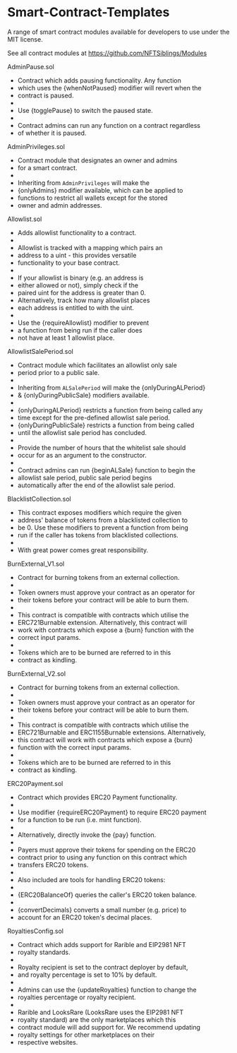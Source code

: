 # Smart-Contract-Templates

A range of smart contract modules available for developers to use under the MIT license.

See all contract modules at https://github.com/NFTSiblings/Modules



AdminPause.sol
* Contract which adds pausing functionality. Any function
* which uses the {whenNotPaused} modifier will revert when the
* contract is paused.
*
* Use {togglePause} to switch the paused state.
*
* Contract admins can run any function on a contract regardless
* of whether it is paused.



AdminPrivileges.sol
* Contract module that designates an owner and admins
* for a smart contract.
*
* Inheriting from `AdminPrivileges` will make the
* {onlyAdmins} modifier available, which can be applied to
* functions to restrict all wallets except for the stored
* owner and admin addresses.



Allowlist.sol
* Adds allowlist functionality to a contract.
*
* Allowlist is tracked with a mapping which pairs an
* address to a uint - this provides versatile
* functionality to your base contract.
*
* If your allowlist is binary (e.g. an address is
* either allowed or not), simply check if the
* paired uint for the address is greater than 0.
* Alternatively, track how many allowlist places
* each address is entitled to with the uint.
*
* Use the {requireAllowlist} modifier to prevent
* a function from being run if the caller does
* not have at least 1 allowlist place.



AllowlistSalePeriod.sol
* Contract module which facilitates an allowlist only sale
* period prior to a public sale.
*
* Inheriting from `ALSalePeriod` will make the {onlyDuringALPeriod}
* & {onlyDuringPublicSale} modifiers available.
*
* {onlyDuringALPeriod} restricts a function from being called any
* time except for the pre-defined allowlist sale period.
* {onlyDuringPublicSale} restricts a function from being called
* until the allowlist sale period has concluded.
* 
* Provide the number of hours that the whitelist sale should
* occur for as an argument to the constructor.
* 
* Contract admins can run {beginALSale} function to begin the
* allowlist sale period, public sale period begins
* automatically after the end of the allowlist sale period.



BlacklistCollection.sol
* This contract exposes modifiers which require the given
* address' balance of tokens from a blacklisted collection to
* be 0. Use these modifiers to prevent a function from being
* run if the caller has tokens from blacklisted collections.
*
* With great power comes great responsibility.



BurnExternal_V1.sol
* Contract for burning tokens from an external collection.
*
* Token owners must approve your contract as an operator for
* their tokens before your contract will be able to burn them.
*
* This contract is compatible with contracts which utilise the
* ERC721Burnable extension. Alternatively, this contract will
* work with contracts which expose a {burn} function with the
* correct input params.
*
* Tokens which are to be burned are referred to in this
* contract as kindling.



BurnExternal_V2.sol
* Contract for burning tokens from an external collection.
*
* Token owners must approve your contract as an operator for
* their tokens before your contract will be able to burn them.
*
* This contract is compatible with contracts which utilise the
* ERC721Burnable and ERC1155Burnable extensions. Alternatively,
* this contract will work with contracts which expose a {burn}
* function with the correct input params.
*
* Tokens which are to be burned are referred to in this
* contract as kindling.



ERC20Payment.sol
* Contract which provides ERC20 Payment functionality.
*
* Use modifier {requireERC20Payment} to require ERC20 payment
* for a function to be run (i.e. mint function).
*
* Alternatively, directly invoke the {pay} function.
*
* Payers must approve their tokens for spending on the ERC20
* contract prior to using any function on this contract which
* transfers ERC20 tokens.
*
* Also included are tools for handling ERC20 tokens:
*
* {ERC20BalanceOf} queries the caller's ERC20 token balance.
*
* {convertDecimals} converts a small number (e.g. price) to
* account for an ERC20 token's decimal places.



RoyaltiesConfig.sol
* Contract which adds support for Rarible and EIP2981 NFT
* royalty standards.
*
* Royalty recipient is set to the contract deployer by default,
* and royalty percentage is set to 10% by default.
* 
* Admins can use the {updateRoyalties} function to change the
* royalties percentage or royalty recipient.
*
* Rarible and LooksRare (LooksRare uses the EIP2981 NFT
* royalty standard) are the only marketplaces which this
* contract module will add support for. We recommend updating
* royalty settings for other marketplaces on their
* respective websites.